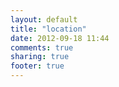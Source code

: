 ```yaml
---
layout: default
title: "location"
date: 2012-09-18 11:44
comments: true
sharing: true
footer: true
---
```

<!--- Text above this line will appear in the blog listing[index page] -->
<!-- more -->
<!--- Text below this line will not appear in the blog listing[index page] but will appear when the user is viewing the full post-->
